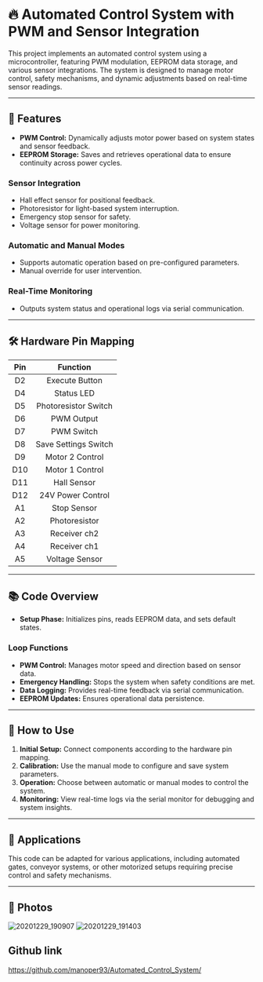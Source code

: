 # 🔥 Automated Control System with PWM and Sensor Integration

This project implements an automated control system using a microcontroller, featuring PWM modulation, EEPROM data storage, and various sensor integrations. The system is designed to manage motor control, safety mechanisms, and dynamic adjustments based on real-time sensor readings.

---

## 🌟 **Features**

- **PWM Control:** Dynamically adjusts motor power based on system states and sensor feedback.
- **EEPROM Storage:** Saves and retrieves operational data to ensure continuity across power cycles.

### **Sensor Integration**

- Hall effect sensor for positional feedback.
- Photoresistor for light-based system interruption.
- Emergency stop sensor for safety.
- Voltage sensor for power monitoring.

### **Automatic and Manual Modes**

- Supports automatic operation based on pre-configured parameters.
- Manual override for user intervention.

### **Real-Time Monitoring**

- Outputs system status and operational logs via serial communication.

---

## 🛠️ **Hardware Pin Mapping**

| **Pin** | **Function**            |
|:-------:|:-----------------------:|
| D2      | Execute Button          |
| D4      | Status LED              |
| D5      | Photoresistor Switch    |
| D6      | PWM Output              |
| D7      | PWM Switch              |
| D8      | Save Settings Switch    |
| D9      | Motor 2 Control         |
| D10     | Motor 1 Control         |
| D11     | Hall Sensor             |
| D12     | 24V Power Control       |
| A1      | Stop Sensor             |
| A2      | Photoresistor           |
| A3      | Receiver ch2            |
| A4      | Receiver ch1            |
| A5      | Voltage Sensor          |

---

## 📚 **Code Overview**

- **Setup Phase:** Initializes pins, reads EEPROM data, and sets default states.

### **Loop Functions**

- **PWM Control:** Manages motor speed and direction based on sensor data.
- **Emergency Handling:** Stops the system when safety conditions are met.
- **Data Logging:** Provides real-time feedback via serial communication.
- **EEPROM Updates:** Ensures operational data persistence.

---

## 🚀 **How to Use**

1. **Initial Setup:** Connect components according to the hardware pin mapping.
2. **Calibration:** Use the manual mode to configure and save system parameters.
3. **Operation:** Choose between automatic or manual modes to control the system.
4. **Monitoring:** View real-time logs via the serial monitor for debugging and system insights.

---

## 🎯 **Applications**

This code can be adapted for various applications, including automated gates, conveyor systems, or other motorized setups requiring precise control and safety mechanisms.

---

## 📸 **Photos**

![20201229_190907](https://github.com/user-attachments/assets/34eb36d3-d4e2-4830-8478-0801c2f72f7b)
![20201229_191403](https://github.com/user-attachments/assets/3ce568cd-cd64-4ef8-afa7-02ad9b83d453)

## Github link

https://github.com/manoper93/Automated_Control_System/

